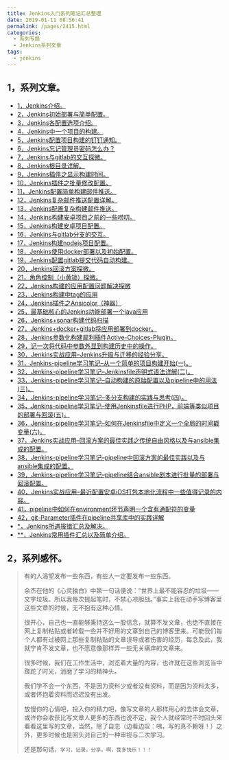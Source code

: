 ```yaml
---
title: Jenkins入门系列笔记汇总整理
date: 2019-01-11 08:56:41
permalink: /pages/2415.html
categories:
  - 系列专题
  - Jenkins系列文章
tags:
  - jenkins
---
```


## 1，系列文章。

- [1，Jenkins介绍。](http://www.eryajf.net/56.html)
- [2，Jenkins初始部署与简单配置。](http://www.eryajf.net/63.html)
- [3，Jenkins各配置选项介绍。](http://www.eryajf.net/77.html)
- [4，Jenkins中一个项目的构建。](http://www.eryajf.net/85.html)
- [5，Jenkins配置项目构建的钉钉通知。](http://www.eryajf.net/104.html)
- [6，Jenkins忘记管理员密码怎么办？](http://www.eryajf.net/106.html)
- [7，Jenkins与gitlab的交互探微。](http://www.eryajf.net/294.html)
- [8，Jenkins根目录详解。](http://www.eryajf.net/302.html)
- [9，Jenkins插件之显示构建时间。](http://www.eryajf.net/329.html)
- [10，Jenkins插件之批量修改配置。](http://www.eryajf.net/334.html)
- [11，Jenkins配置简单构建邮件推送。](http://www.eryajf.net/342.html)
- [12，Jenkins复杂邮件推送配置详解。](http://www.eryajf.net/350.html)
- [13，Jenkins配置复杂构建邮件推送。](http://www.eryajf.net/374.html)
- [14，Jenkins构建安卓项目之前的一些唠叨。](http://www.eryajf.net/420.html)
- [15，Jenkins构建安卓项目配置。](http://www.eryajf.net/425.html)
- [16，Jenkins与gitlab分支的交互。](http://www.eryajf.net/613.html)
- [17，Jenkins构建nodejs项目配置。](http://www.eryajf.net/639.html)
- [18，Jenkins使用docker部署以及初始配置。](http://www.eryajf.net/701.html)
- [19，Jenkins配置gitlab提交代码自动构建。](http://www.eryajf.net/831.html)
- [20，Jenkins回滚方案探微。](http://www.eryajf.net/1404.html)
- [21，角色控制（小黄锁）探微。](http://www.eryajf.net/1445.html)
- [22，Jenkins构建的应用配置问题解决探微](http://www.eryajf.net/1626.html)
- [23，Jenkins构建中tag的应用](http://www.eryajf.net/1676.html)
- [24，Jenkins插件之Ansicolor（神器）](http://www.eryajf.net/1786.html)
- [25，最基础核心的Jenkins功能部署一个java应用](http://www.eryajf.net/1919.html)
- [26，Jenkins+sonar构建代码扫描](http://www.eryajf.net/1977.html)
- [27，Jenkins+docker+gitlab将应用部署到docker。](http://www.eryajf.net/2036.html)
- [28，Jenkins参数化构建犀利插件Active-Choices-Plugin。](http://www.eryajf.net/2075.html)
- [29，记一次将代码中参数外显到构建历史中的操作。](http://www.eryajf.net/2274.html)
- [30，Jenkins实战应用–Jenkins升级与迁移的经验分享。](http://www.eryajf.net/2705.html)
- [31，Jenkins-pipeline学习笔记–从一个简单的项目构建开始(一)。](http://www.eryajf.net/3292.html)
- [32，Jenkins-pipeline学习笔记–Jenkinsfile声明式语法详解(二)。](http://www.eryajf.net/3298.html)
- [33，Jenkins-pipeline学习笔记–自动构建的原始配置以及pipeline中的用法(三)。](http://www.eryajf.net/3304.html)
- [34，Jenkins-pipeline学习笔记–多分支构建的实践与思考(四)。](http://www.eryajf.net/3306.html)
- [35，Jenkins-pipeline学习笔记–使用Jenkinsfile进行PHP，前端等类似项目的部署与回滚(五)。](http://www.eryajf.net/3352.html)
- [36，Jenkins-pipeline学习笔记–如何在Jenkinsfile中定义一个全局的时间戳变量(六)。](http://www.eryajf.net/3491.html)
- [37，Jenkins实战应用–回滚方案的最佳实践之传统自由风格以及与ansible集成的配置。](http://www.eryajf.net/3508.html)
- [38，Jenkins-pipeline学习笔记–pipeline中回滚方案的最佳实践以及与ansible集成的配置。](http://www.eryajf.net/3510.html)
- [39，Jenkins-pipeline学习笔记–pipeline结合ansible剧本进行批量的部署与回滚配置。](http://www.eryajf.net/3512.html)
- [40，Jenkins实战应用–最近配置安卓iOS打包本地化流程中一些值得记录的内容。](http://www.eryajf.net/3514.html)
- [41，pipeline中如何在environment环节声明一个含有通配符的变量](http://www.eryajf.net/5140.html)
- [42，git-Parameter插件在pipeline共享库中的实践详解](http://www.eryajf.net/5328.html)
- [*，Jenkins所遇报错汇总及解决。](http://www.eryajf.net/562.html)
- [**，Jenkins常用插件汇总以及简单介绍。](http://www.eryajf.net/2280.html)



## 2，系列感怀。

> 有的人渴望发布一些东西，有些人一定要发布一些东西。
>
>余杰在他的《心灵独白》中第一句话便说：“世界上最不能容忍的垃圾——文字垃圾。所以我每次提起笔时，不禁心凉胆战。”事实上我在动手写博客里这些文章的时候，无不抱有这种心情。
>
>很开心，自己也一直能够秉持这么一股信念，就算不发文章，也绝不直接在网上复制粘贴或者转载一些并不好用的文章到自己的博客里来。可能我们每个人都有过被网上那些复制粘贴的文章误导或者伤害的经历，每念及此，我就宁肯不发文章，也不愿意像那样弄一些无关痛痒的文章来。
>
>很多时候，我们在工作生活中，浏览着大量的内容，也许就在这些浏览当中蹉跎了时光，消磨了学习的精神头。
>
>我们学不会一个东西，不是因为资料少或者没有资料，而是因为资料太多，或者怀抱着资料而迟迟没有出发。
>
>放慢你的心情吧，投入你的精力吧，像写文章的人那样用心的去体会文章，或许你会收获比写文章人更多的东西也说不定，我个人就经常时不时回头来看看这里写的文章，当然，除了自恋（边看边叹：咦，写的真不赖呀！）之外，更多时候也是回头对自己的一种审视与二次学习。
>
>还是那句话，`学习，记录，分享。啊，我多快乐！！！`